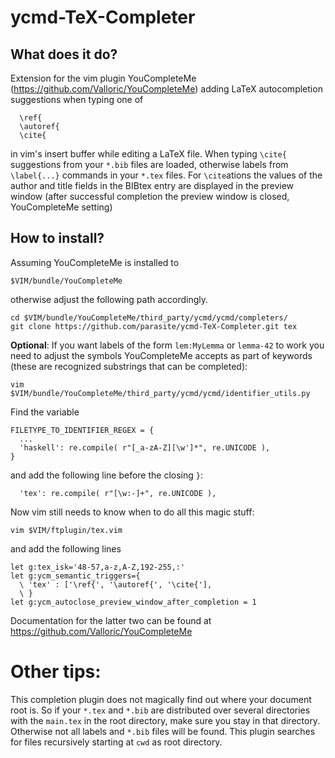 # ycmd-TeX-Completer

## What does it do?
Extension for the vim plugin YouCompleteMe (https://github.com/Valloric/YouCompleteMe) adding LaTeX autocompletion suggestions when typing one of

```
  \ref{
  \autoref{
  \cite{
```
in vim's insert buffer while editing a LaTeX file. When typing ``\cite{`` suggestions from your ``*.bib`` files are loaded, otherwise labels from ``\label{...}`` commands in your ``*.tex`` files. For ``\cite``ations the values of the author and title fields in the BIBtex entry are displayed in the preview window (after successful completion the preview window is closed, YouCompleteMe setting)

## How to install?

Assuming YouCompleteMe is installed to
```
$VIM/bundle/YouCompleteMe
```
otherwise adjust the following path accordingly.
```
cd $VIM/bundle/YouCompleteMe/third_party/ycmd/ycmd/completers/
git clone https://github.com/parasite/ycmd-TeX-Completer.git tex
```

__Optional__: If you want labels of the form ``lem:MyLemma`` or ``lemma-42`` to work you need to adjust the symbols YouCompleteMe accepts as part of keywords (these are recognized substrings that can be completed):
```
vim $VIM/bundle/YouCompleteMe/third_party/ycmd/ycmd/identifier_utils.py
```
Find the variable
```
FILETYPE_TO_IDENTIFIER_REGEX = {
  ...
  'haskell': re.compile( r"[_a-zA-Z][\w']*", re.UNICODE ),
}
```
and add the following line before the closing ``}``:
```
  'tex': re.compile( r"[\w:-]+", re.UNICODE ),
```

Now vim still needs to know when to do all this magic stuff:
```
vim $VIM/ftplugin/tex.vim
```
and add the following lines
```
let g:tex_isk='48-57,a-z,A-Z,192-255,:'
let g:ycm_semantic_triggers={
  \ 'tex' : ['\ref{', '\autoref{', '\cite{'],
  \ }
let g:ycm_autoclose_preview_window_after_completion = 1
```
Documentation for the latter two can be found at https://github.com/Valloric/YouCompleteMe

# Other tips:
This completion plugin does not magically find out where your document root is. So if your ``*.tex`` and ``*.bib`` are distributed over several directories with the ``main.tex`` in the root directory, make sure you stay in that directory. Otherwise not all labels and ``*.bib`` files will be found. This plugin searches for files recursively starting at ``cwd`` as root directory.
